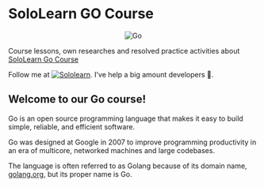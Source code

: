 # SoloLearn GO Course

<!-- markdownlint-disable -->
<p align="center">
<img src="https://user-images.githubusercontent.com/3125580/126856045-6e8bfa9d-e47d-428b-b460-2f317bf7c1bc.png" alt="Go">

<!--
![Go](https://user-images.githubusercontent.com/3125580/126856045-6e8bfa9d-e47d-428b-b460-2f317bf7c1bc.png)
![Go](https://user-images.githubusercontent.com/3125580/126855805-f78cb513-3f1c-4800-a210-01badb7e1bdc.png) -->

</p>
<!-- markdownlint-restore -->

Course lessons, own researches and resolved practice activities about [SoloLearn Go Course](https://www.sololearn.com/Course/go/?ref=github)

Follow me at [![Sololearn](https://img.shields.io/badge/-Sololearn-139ef1?style=for-the-badge&logo=sololearn&logoWidth=20&logoColor=ffc881&labelColor=139ef1)](https://www.sololearn.com/profile/20275480). I've help a big amount developers 🚀.

## Welcome to our Go course!

Go is an open source programming language that makes it easy to build simple, reliable, and efficient software.

Go was designed at Google in 2007 to improve programming productivity in an era of multicore, networked machines and large codebases.

The language is often referred to as Golang because of its domain name, [golang.org](https://golang.org), but its proper name is Go.
